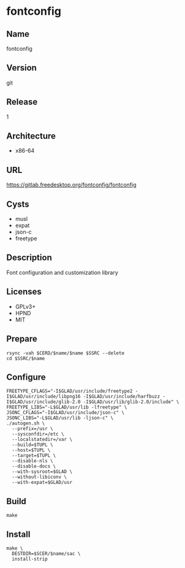 # fontconfig

## Name
fontconfig

## Version
git

## Release
1

## Architecture
* x86-64

## URL
https://gitlab.freedesktop.org/fontconfig/fontconfig

## Cysts
* musl
* expat
* json-c
* freetype

## Description
Font configuration and customization library

## Licenses
* GPLv3+
* HPND
* MIT

## Prepare
```shell
rsync -vah $CERD/$name/$name $SSRC --delete
cd $SSRC/$name
```

## Configure
```shell
FREETYPE_CFLAGS="-I$GLAD/usr/include/freetype2 -I$GLAD/usr/include/libpng16 -I$GLAD/usr/include/harfbuzz -I$GLAD/usr/include/glib-2.0 -I$GLAD/usr/lib/glib-2.0/include" \
FREETYPE_LIBS="-L$GLAD/usr/lib -lfreetype" \
JSONC_CFLAGS="-I$GLAD/usr/include/json-c" \
JSONC_LIBS="-L$GLAD/usr/lib -ljson-c" \
./autogen.sh \
  --prefix=/usr \
  --sysconfdir=/etc \
  --localstatedir=/var \
  --build=$TUPL \
  --host=$TUPL \
  --target=$TUPL \
  --disable-nls \
  --disable-docs \
  --with-sysroot=$GLAD \
  --without-libiconv \
  --with-expat=$GLAD/usr
```

## Build
```shell
make
```

## Install
```shell
make \
  DESTDIR=$SCER/$name/sac \
  install-strip
```
